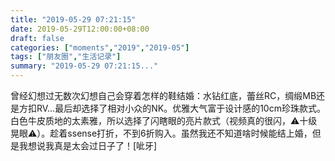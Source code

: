 ```yaml
---
title: "2019-05-29 07:21:15"
date: 2019-05-29T12:00:00+08:00
draft: false
categories: ["moments","2019","2019-05"]
tags: ["朋友圈","生活记录"]
summary: "2019-05-29 07:21:15..."
---
```


曾经幻想过无数次幻想自己会穿着怎样的鞋结婚：水钻红底，蕾丝RC，绸缎MB还是方扣RV…最后却选择了相对小众的NK。优雅大气富于设计感的10cm珍珠款式。白色牛皮质地的太素雅，所以选择了闪瞎眼的亮片款式（视频真的很闪，⚠️十级晃眼⚠️）。趁着ssense打折，不到6折购入。虽然我还不知道啥时候能结上婚，但是我想说我真是太会过日子了！[呲牙]

